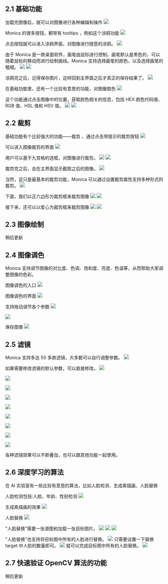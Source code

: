 ## 2.1 基础功能
加载完图像后，就可以对图像进行各种编辑和操作
![](images/1-1.png)

Monica 的很多按钮，都带有 tooltips ，例如这个涂鸦功能
![](images/1-2.png)

点击按钮就可以进入涂鸦界面，对图像进行随意的涂鸦。
![](images/1-3.png)

由于 Monica 是一款桌面软件，画笔由鼠标进行控制。画笔默认是黑色的，可以随着鼠标的移动而进行绘制曲线。Monica 支持选择画笔的颜色，以及选择画笔的粗细。
![](images/1-4.png)
![](images/1-5.png)

涂鸦完之后，记得保存图片，这样回到主界面之后才真正的保存结果了。
![](images/1-6.png)

在基础功能里，还有一个比较有意思的功能，对图像取色
![](images/1-7.png)

这个功能通过点击图像中的位置，获取颜色相关的信息，包括 HEX 颜色代码值、RGB 值、HSL 值和 HSV 值。
![](images/1-8.png)
![](images/1-9.png)

## 2.2 裁剪
基础功能有个比较强大的功能——裁剪 ，通过点击带提示的裁剪按钮
![](images/2-1.png)

可以进入图像裁剪的界面
![](images/2-2.png)

用户可以基于九宫格的选框，对图像进行裁剪。
![](images/2-3.png)
![](images/2-4.png)

裁剪完之后，会在主界面显示截取之后的图像。
![](images/2-5.png)

当然，这只是最基本的裁剪功能，Monica 可以通过设置裁剪属性支持多种形式的裁剪。
![](images/2-6.png)

下面，我们以正六边形为裁剪框来裁剪图像
![](images/2-7.png)
![](images/2-8.png)

接下来，还可以以爱心为裁剪框来裁剪图像
![](images/2-9.png)
![](images/2-10.png)


## 2.3 图像绘制
稍后更新


## 2.4 图像调色
Monica 支持调节图像的对比度、色调、饱和度、亮度、色温等，从而帮助大家调整图像的色彩。

图像调色的入口
![](images/4-1.png)

图像调色的界面
![](images/4-2.png)

支持拖动调节各个参数
![](images/4-3.png)

![](images/4-4.png)

保存图像
![](images/4-5.png)

## 2.5 滤镜
Monica 支持多达 50 多款滤镜，大多数可以自行调整参数。
![](images/5-1.png)

如果需要修改滤镜的默认参数，可以直接修改。
![](images/5-2.png)

![](images/5-3.png)

![](images/5-4.png)

![](images/5-5.png)

![](images/5-6.png)

![](images/5-7.png)

![](images/5-8.png)

![](images/5-9.png)

![](images/5-10.png)

各种滤镜效果可以不断叠加，也可以跟其他功能一起使用。


## 2.6 深度学习的算法
在 AI 实验室有一些比较有意思的算法，比如人脸检测、生成素描画、人脸替换

人脸检测包括:人脸、年龄、性别检测
![](images/6-1.png)

生成素描画的效果
![](images/6-2.png)

人脸替换
![](images/6-3.png)

"人脸替换"需要一张源图和加载一张目标图片。
![](images/6-4.png)
![](images/6-5.png)
![](images/6-6.png)

"人脸替换"也支持将目标图中所有的人脸进行替换。
![](images/6-7.png)
只需要设置一下替换 target 中人脸的数量即可。
![](images/6-8.png)
就可以完成目标图中所有的人脸替换。
![](images/6-9.png)

## 2.7 快速验证 OpenCV 算法的功能

稍后更新